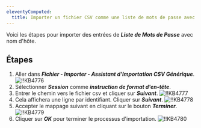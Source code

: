```yaml
---
eleventyComputed:
  title: Importer un fichier CSV comme une liste de mots de passe avec noms d'hôte
---
```

Voici les étapes pour importer des entrées de ***Liste de Mots de Passe*** avec nom d'hôte.

## Étapes

1. Aller dans ***Fichier - Importer - Assistant d'Importation CSV Générique***.
![!!KB4776](https://cdnweb.devolutions.net/docs/docs_en_kb_KB4776.png)
1. Sélectionner ***Session*** comme ***instruction de format d'en-tête***.
1. Entrer le chemin vers le fichier csv et cliquer sur ***Suivant***.
![!!KB4777](https://cdnweb.devolutions.net/docs/docs_en_kb_KB4777.png)
1. Cela affichera une ligne par identifiant. Cliquer sur ***Suivant***.
![!!KB4778](https://cdnweb.devolutions.net/docs/docs_en_kb_KB4778.png)
1. Accepter le mappage suivant en cliquant sur le bouton ***Terminer***.
![!!KB4779](https://cdnweb.devolutions.net/docs/docs_en_kb_KB4779.png)
1. Cliquer sur ***OK*** pour terminer le processus d'importation.
![!!KB4780](https://cdnweb.devolutions.net/docs/docs_en_kb_KB4780.png)